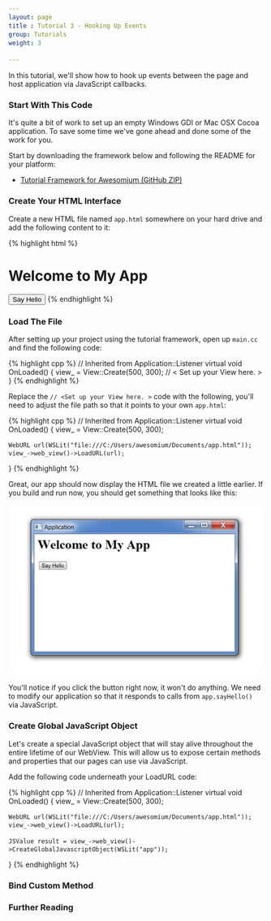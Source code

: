 ```yaml
---
layout: page
title : Tutorial 3 - Hooking Up Events
group: Tutorials
weight: 3

---
```


<p class="intro">In this tutorial, we'll show how to hook up events between the page and host application via JavaScript callbacks.</p>

### Start With This Code

It's quite a bit of work to set up an empty Windows GDI or Mac OSX Cocoa application. To save some time we've gone ahead and done some of the work for you.

Start by downloading the framework below and following the README for your platform:

 * [Tutorial Framework for Awesomium (GitHub ZIP)](https://github.com/awesomium/tutorial-framework/archive/master.zip)
 
### Create Your HTML Interface

Create a new HTML file named `app.html` somewhere on your hard drive and add the following content to it:

{% highlight html %}
<html>
<body>
<h1>Welcome to My App</h1>
<button onclick="app.sayHello()">Say Hello</button>
</body>
</html>
{% endhighlight %}

### Load The File

After setting up your project using the tutorial framework, open up `main.cc` and find the following code:

{% highlight cpp %}
  // Inherited from Application::Listener
  virtual void OnLoaded() {
    view_ = View::Create(500, 300);
     // < Set up your View here. >
  }
{% endhighlight %}

Replace the `// <Set up your View here. >` code with the following, you'll need to <span class="highlight">adjust the file path</span> so that it points to your own `app.html`:

{% highlight cpp %}
  // Inherited from Application::Listener
  virtual void OnLoaded() {
    view_ = View::Create(500, 300);

    WebURL url(WSLit("file:///C:/Users/awesomium/Documents/app.html"));
    view_->web_view()->LoadURL(url);
  }
{% endhighlight %}

Great, our app should now display the HTML file we created a little earlier. If you build and run now, you should get something that looks like this:

![Screenshot 1](/assets/images/tutorial-3/screen-1.png)

You'll notice if you click the button right now, it won't do anything. We need to modify our application so that it responds to calls from `app.sayHello()` via JavaScript.

### Create Global JavaScript Object

Let's create a special JavaScript object that will stay alive throughout the entire lifetime of our WebView. This will allow us to expose certain methods and properties that our pages can use via JavaScript.

Add the following code underneath your LoadURL code:

{% highlight cpp %}
  // Inherited from Application::Listener
  virtual void OnLoaded() {
    view_ = View::Create(500, 300);

    WebURL url(WSLit("file:///C:/Users/awesomium/Documents/app.html"));
    view_->web_view()->LoadURL(url);
    
    JSValue result = view_->web_view()->CreateGlobalJavascriptObject(WSLit("app"));
  }
{% endhighlight %}

### Bind Custom Method

### Further Reading
